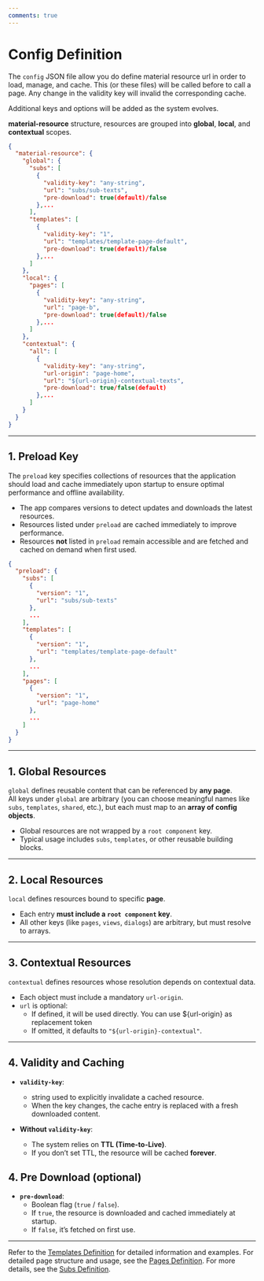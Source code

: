 ```yaml
---
comments: true
---
```


# Config Definition

The `config` JSON file allow you do define material resource url in order to load, manage, and cache. This (or these files) will be called before to call a page. Any change in the validity key will invalid the corresponding cache.

Additional keys and options will be added as the system evolves.

**material-resource** structure, resources are grouped into **global**, **local**, and **contextual** scopes.

```json
{
  "material-resource": {
    "global": {
      "subs": [
        {
          "validity-key": "any-string",
          "url": "subs/sub-texts",
          "pre-download": true(default)/false
        },...
      ],
      "templates": [
        {
          "validity-key": "1",
          "url": "templates/template-page-default",
          "pre-download": true(default)/false
        },...
      ]
    },
    "local": {
      "pages": [
        {
          "validity-key": "any-string",
          "url": "page-b",
          "pre-download": true(default)/false
        },...
      ]
    },
    "contextual": {
      "all": [
        {
          "validity-key": "any-string",
          "url-origin": "page-home",
          "url": "${url-origin}-contextual-texts",
          "pre-download": true/false(default)
        },...
      ]
    }
  }
}
```

---

## 1. Preload Key

The `preload` key specifies collections of resources that the application should load and cache immediately upon startup to ensure optimal performance and offline availability.

- The app compares versions to detect updates and downloads the latest resources.
- Resources listed under `preload` are cached immediately to improve performance.
- Resources **not** listed in `preload` remain accessible and are fetched and cached on demand when first used.

```json
{
  "preload": {
    "subs": [
      {
        "version": "1",
        "url": "subs/sub-texts"
      },
      ...
    ],
    "templates": [
      {
        "version": "1",
        "url": "templates/template-page-default"
      },
      ...
    ],
    "pages": [
      {
        "version": "1",
        "url": "page-home"
      },
      ...
    ]
  }
}
```

---

## 1. Global Resources

`global` defines reusable content that can be referenced by **any page**.  
All keys under `global` are arbitrary (you can choose meaningful names like `subs`, `templates`, `shared`, etc.), but each must map to an **array of config objects**.

- Global resources are not wrapped by a `root component` key.
- Typical usage includes `subs`, `templates`, or other reusable building blocks.

---

## 2. Local Resources

`local` defines resources bound to specific **page**.

- Each entry **must include a `root component` key**.
- All other keys (like `pages`, `views`, `dialogs`) are arbitrary, but must resolve to arrays.

---

## 3. Contextual Resources

`contextual` defines resources whose resolution depends on contextual data.

- Each object must include a mandatory `url-origin`.
- `url` is optional:
    - If defined, it will be used directly. You can use ${url-origin} as replacement token
    - If omitted, it defaults to `"${url-origin}-contextual"`.

---

## 4. Validity and Caching

- **`validity-key`**:
    - string used to explicitly invalidate a cached resource.
    - When the key changes, the cache entry is replaced with a fresh downloaded content.

- **Without `validity-key`**:
    - The system relies on **TTL (Time-to-Live)**.
    - If you don’t set TTL, the resource will be cached **forever**.

## 4. Pre Download (optional)

- **`pre-download`**:
    - Boolean flag (`true` / `false`).
    - If `true`, the resource is downloaded and cached immediately at startup.
    - If `false`, it’s fetched on first use.

---

Refer to the [Templates Definition](templates.md) for detailed information and examples.
For detailed page structure and usage, see the [Pages Definition](../pages-definition/index.md).
For more details, see the [Subs Definition](subs.md).
 
